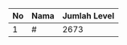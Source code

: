 | No | Nama            | Jumlah Level |
|----|-----------------|--------------|
| 1  | #    |    2673        |
